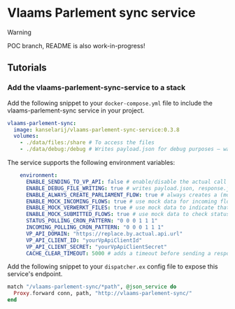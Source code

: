 # Vlaams Parlement sync service

> [!WARNING]  
> POC branch, README is also work-in-progress!


## Tutorials
### Add the vlaams-parlement-sync-service to a stack
Add the following snippet to your `docker-compose.yml` file to include the vlaams-parlement-sync service in your project.

```yml
vlaams-parlement-sync:
  image: kanselarij/vlaams-parlement-sync-service:0.3.8
  volumes:
    - ./data/files:/share # To access the files
    - ./data/debug:/debug # Writes payload.json for debug purposes — warning! it's a big file! your editor may struggle to open it
```

The service supports the following environment variables:

```yml
    environment:
      ENABLE_SENDING_TO_VP_API: false # enable/disable the actual call to the VP-API
      ENABLE_DEBUG_FILE_WRITING: true # writes payload.json, response.json, and pieces.json to /debug
      ENABLE_ALWAYS_CREATE_PARLIAMENT_FLOW: true # always creates a (mock) parliament-flow, even when ENABLE_SENDING_TO_VP_API is false
      ENABLE_MOCK_INCOMING_FLOWS: true # use mock data for incoming flows, creating new subcases
      ENABLE_MOCK_VERWERKT_FILES: true # use mock data to indicate that we've processed a submitted file
      ENABLE_MOCK_SUBMITTED_FLOWS: true # use mock data to check status of submitted flows
      STATUS_POLLING_CRON_PATTERN: "0 0 0 1 1 1"
      INCOMING_POLLING_CRON_PATTERN: "0 0 0 1 1 1"
      VP_API_DOMAIN: "https://replace.by.actual.api.url"
      VP_API_CLIENT_ID: "yourVpApiClientId"
      VP_API_CLIENT_SECRET: "yourVpApiClientSecret"
      CACHE_CLEAR_TIMEOUT: 5000 # adds a timeout before sending a response, to give the cache time to clear.
```

Add the following snippet to your `dispatcher.ex` config file to expose this service's endpoint.

``` elixir
match "/vlaams-parlement-sync/*path", @json_service do
  Proxy.forward conn, path, "http://vlaams-parlement-sync/"
end
```
